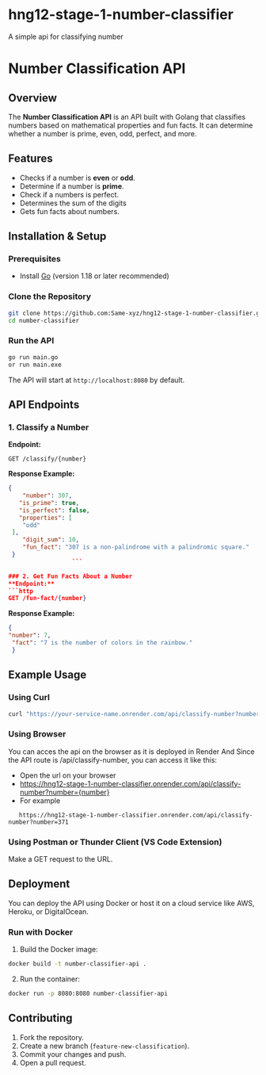 # hng12-stage-1-number-classifier
A simple api for classifying number
# Number Classification API

## Overview
The **Number Classification API** is an API built with Golang that classifies numbers based on mathematical properties and fun facts. It can determine whether a number is prime, even, odd, perfect, and more.

## Features
- Checks if a number is **even** or **odd**.
- Determine if a number is **prime**.
- Check if a numbers is perfect.
- Determines the sum of the digits
- Gets fun facts about numbers.

## Installation & Setup
### Prerequisites
- Install [Go](https://go.dev/dl/) (version 1.18 or later recommended)

### Clone the Repository
```sh
git clone https://github.com:Same-xyz/hng12-stage-1-number-classifier.git
cd number-classifier
```
### Run the API
```sh
go run main.go
or run main.exe
```
The API will start at `http://localhost:8080` by default.

## API Endpoints
### 1. Classify a Number
**Endpoint:**
```http
GET /classify/{number}
```
**Response Example:**
```json
{
	"number": 307,
   "is_prime": true,
   "is_perfect": false,
   "properties": [
    "odd"
 ],
	"digit_sum": 10,	
	"fun_fact": "307 is a non-palindrome with a palindromic square."
 }
	              ```

### 2. Get Fun Facts About a Number
**Endpoint:**
```http
GET /fun-fact/{number}
```
**Response Example:**
```json
{
"number": 7,
 "fact": "7 is the number of colors in the rainbow."
 }
 ```

 ## Example Usage
 ### Using Curl
 ```sh
curl "https://your-service-name.onrender.com/api/classify-number?number=371"
 ```

 ### Using Browser
 You can acces the api on the browser as it is deployed in Render
 And Since the API route is /api/classify-number, you can access it like this:
- Open the url on your browser
- https://hng12-stage-1-number-classifier.onrender.com/api/classify-number?number={number}
 - For example
 ```
 	https://hng12-stage-1-number-classifier.onrender.com/api/classify-number?number=371
 ``` 
 ### Using Postman or Thunder Client (VS Code Extension)
 Make a GET request to the URL.
 

 ## Deployment
 You can deploy the API using Docker or host it on a cloud service like AWS, Heroku, or DigitalOcean.

 ### Run with Docker
 1. Build the Docker image:
 ```sh
 docker build -t number-classifier-api .
 ```
 2. Run the container:
 ```sh
 docker run -p 8080:8080 number-classifier-api
 ```

 ## Contributing
 1. Fork the repository.
 2. Create a new branch (`feature-new-classification`).
 3. Commit your changes and push.
 4. Open a pull request.
